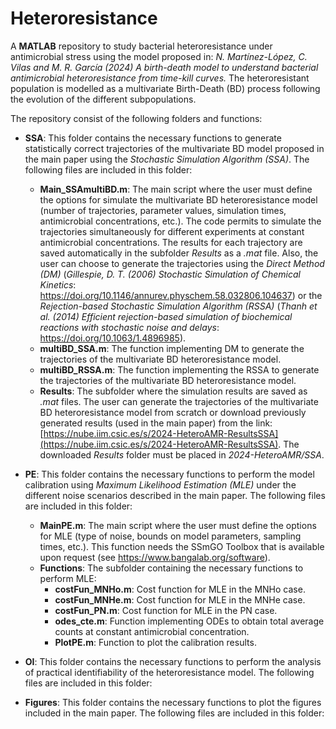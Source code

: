 # Heteroresistance
A **MATLAB** repository to study bacterial heteroresistance under antimicrobial stress using the model proposed in: *N. Martínez-López, C. Vilas and M. R. García (2024) A birth-death model to understand bacterial antimicrobial heteroresistance from time-kill curves.* The heteroresistant population is modelled as a multivariate Birth-Death (BD) process following the evolution of the different subpopulations.

The repository consist of the following folders and functions:

- **SSA**: This folder contains the necessary functions to generate statistically correct trajectories of the multivariate BD model proposed in the main paper using the *Stochastic Simulation Algorithm (SSA)*. The following files are included in this folder:
  - **Main_SSAmultiBD.m**: The main script where the user must define the options for simulate the multivariate BD heteroresistance model (number of trajectories, parameter values, simulation times, antimicrobial concentrations, etc.). The code permits to simulate the trajectories simultaneously for different experiments at constant antimicrobial concentrations. The results for each trajectory are saved automatically in the subfolder *Results* as a *.mat* file. Also, the user can choose to generate the trajectories using the *Direct Method (DM)* (*Gillespie, D. T. (2006) Stochastic Simulation of Chemical Kinetics*: https://doi.org/10.1146/annurev.physchem.58.032806.104637) or the *Rejection-based Stochastic Simulation Algorithm (RSSA)* (*Thanh et al. (2014) Efficient rejection-based simulation of biochemical reactions with stochastic noise and delays*: https://doi.org/10.1063/1.4896985).
  - **multiBD_SSA.m**: The function implementing DM to generate the trajectories of the multivariate BD heteroresistance model.
  - **multiBD_RSSA.m**: The function implementing the RSSA to generate the trajectories of the multivariate BD heteroresistance model.
  - **Results**: The subfolder where the simulation results are saved as *.mat* files. The user can generate the trajectories of the multivariate BD heteroresistance model from scratch or download previously generated results (used in the main paper) from the link: [https://nube.iim.csic.es/s/2024-HeteroAMR-ResultsSSA](https://nube.iim.csic.es/s/2024-HeteroAMR-ResultsSSA). The downloaded *Results* folder must be placed in *2024-HeteroAMR/SSA*.
    
- **PE**: This folder contains the necessary functions to perform the model calibration using *Maximum Likelihood Estimation (MLE)* under the different noise scenarios described in the main paper. The following files are included in this folder:
  - **MainPE.m**: The main script where the user must define the options for MLE (type of noise, bounds on model parameters, sampling times, etc.). This function needs the SSmGO Toolbox that is available upon request (see https://www.bangalab.org/software).
  - **Functions**: The subfolder containing the necessary functions to perform MLE:
    - **costFun_MNHo.m**: Cost function for MLE in the MNHo case.
    - **costFun_MNHe.m**: Cost function for MLE in the MNHe case.
    - **costFun_PN.m**: Cost function for MLE in the PN case.
    - **odes_cte.m**: Function implementing ODEs to obtain total average counts at constant antimicrobial concentration.
    - **PlotPE.m**: Function to plot the calibration results.
      
- **OI**: This folder contains the necessary functions to perform the analysis of practical identifiability of the heteroresistance model. The following files are included in this folder:
  
- **Figures**: This folder contains the necessary functions to plot the figures included in the main paper. The following files are included in this folder:
